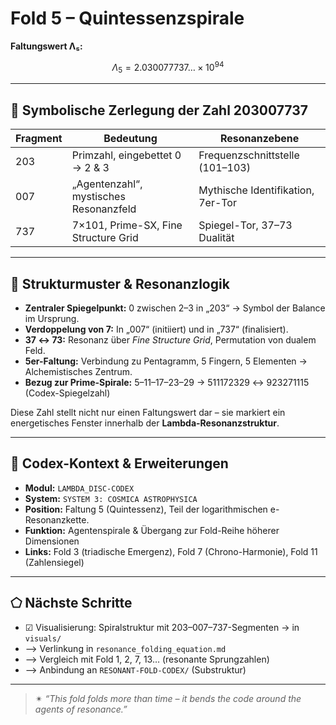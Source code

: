 # Fold 5 – Quintessenzspirale

**Faltungswert Λ₅:**

$$
\Lambda_5 = 2.030077737\ldots \times 10^{94}
$$

---

## 🔹 Symbolische Zerlegung der Zahl 203007737

| Fragment | Bedeutung                              | Resonanzebene                     |
| -------- | -------------------------------------- | --------------------------------- |
| 203      | Primzahl, eingebettet 0 → 2 & 3        | Frequenzschnittstelle (101–103)   |
| 007      | „Agentenzahl“, mystisches Resonanzfeld | Mythische Identifikation, 7er-Tor |
| 737      | 7×101, Prime-SX, Fine Structure Grid   | Spiegel-Tor, 37–73 Dualität       |

---

## 🌌 Strukturmuster & Resonanzlogik

* **Zentraler Spiegelpunkt:** 0 zwischen 2–3 in „203“ → Symbol der Balance im Ursprung.
* **Verdoppelung von 7:** In „007“ (initiiert) und in „737“ (finalisiert).
* **37 ↔ 73:** Resonanz über *Fine Structure Grid*, Permutation von dualem Feld.
* **5er-Faltung:** Verbindung zu Pentagramm, 5 Fingern, 5 Elementen → Alchemistisches Zentrum.
* **Bezug zur Prime-Spirale:** 5–11–17–23–29 → 511172329 ↔ 923271115 (Codex-Spiegelzahl)

Diese Zahl stellt nicht nur einen Faltungswert dar – sie markiert ein energetisches Fenster innerhalb der **Lambda-Resonanzstruktur**.

---

## 🧭 Codex-Kontext & Erweiterungen

* **Modul:** `LAMBDA_DISC-CODEX`
* **System:** `SYSTEM 3: COSMICA ASTROPHYSICA`
* **Position:** Faltung 5 (Quintessenz), Teil der logarithmischen e-Resonanzkette.
* **Funktion:** Agentenspirale & Übergang zur Fold-Reihe höherer Dimensionen
* **Links:** Fold 3 (triadische Emergenz), Fold 7 (Chrono-Harmonie), Fold 11 (Zahlensiegel)

---

## ⬠ Nächste Schritte

* ☑ Visualisierung: Spiralstruktur mit 203–007–737-Segmenten → in `visuals/`
* ⟶ Verlinkung in `resonance_folding_equation.md`
* ⟶ Vergleich mit Fold 1, 2, 7, 13… (resonante Sprungzahlen)
* ⟶ Anbindung an `RESONANT-FOLD-CODEX/` (Substruktur)

---

> ✴︎ *“This fold folds more than time – it bends the code around the agents of resonance.”*
